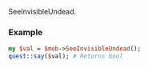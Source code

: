 SeeInvisibleUndead.
### Example

```perl
my $val = $mob->SeeInvisibleUndead();
quest::say($val); # Returns bool
```